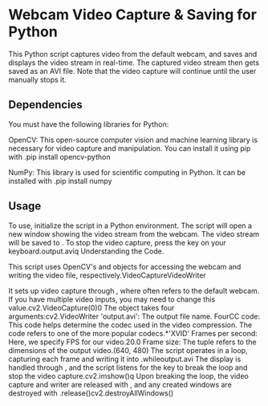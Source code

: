 # Webcam Video Capture & Saving for Python

This Python script captures video from the default webcam, and saves and displays the video stream in real-time. The captured video stream then gets saved as an AVI file. Note that the video capture will continue until the user manually stops it.

## Dependencies

You must have the following libraries for Python:

OpenCV: This open-source computer vision and machine learning library is necessary for video capture and manipulation. You can install it using pip with .pip install opencv-python

NumPy: This library is used for scientific computing in Python. It can be installed with .pip install numpy

## Usage
To use, initialize the script in a Python environment. The script will open a new window showing the video stream from the webcam. The video stream will be saved to . To stop the video capture, press the key on your keyboard.output.aviq
Understanding the Code.

This script uses OpenCV's and objects for accessing the webcam and writing the video file, respectively.VideoCaptureVideoWriter

It sets up video capture through , where often refers to the default webcam. If you have multiple video inputs, you may need to change this value.cv2.VideoCapture(0)0
The object takes four arguments:cv2.VideoWriter
'output.avi': The output file name.
FourCC code: This code helps determine the codec used in the video compression. The code refers to one of the more popular codecs.*'XVID'
Frames per second: Here, we specify FPS for our video.20.0
Frame size: The tuple refers to the dimensions of the output video.(640, 480)
The script operates in a loop, capturing each frame and writing it into .whileoutput.avi
The display is handled through , and the script listens for the key to break the loop and stop the video capture.cv2.imshow()q
Upon breaking the loop, the video capture and writer are released with , and any created windows are destroyed with .release()cv2.destroyAllWindows()
